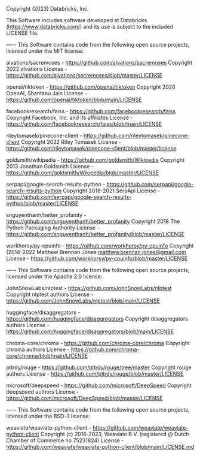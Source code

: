 Copyright (2023) Databricks, Inc.

This Software includes software developed at Databricks (https://www.databricks.com/) and its use is subject to the included LICENSE file.

—-- This Software contains code from the following open source projects, licensed under the MIT license:

alvations/sacremoses - https://github.com/alvations/sacremoses Copyright 2022 alvations License - https://github.com/alvations/sacremoses/blob/master/LICENSE

openai/tiktoken - https://github.com/openai/tiktoken Copyright 2020 OpenAI, Shantanu Jain License - https://github.com/openai/tiktoken/blob/main/LICENSE

facebookresearch/faiss - https://github.com/facebookresearch/faiss Copyright Facebook, Inc. and its affiliates License - https://github.com/facebookresearch/faiss/blob/main/LICENSE

rileytomasek/pinecone-client - https://github.com/rileytomasek/pinecone-client Copyright 2022 Riley Tomasek License - https://github.com/rileytomasek/pinecone-client/blob/master/license

goldsmith/wikipedia - https://github.com/goldsmith/Wikipedia Copyright 2013 Jonathan Goldsmith LIcense - https://github.com/goldsmith/Wikipedia/blob/master/LICENSE

serpapi/google-search-results-python - https://github.com/serpapi/google-search-results-python Copyright 2018-2021 SerpApi License - https://github.com/serpapi/google-search-results-python/blob/master/LICENSE

snguyenthanh/better_profanity - https://github.com/snguyenthanh/better_profanity Copyright 2018 The Python Packaging Authority License - https://github.com/snguyenthanh/better_profanity/blob/master/LICENSE

workhorsy/py-cpuinfo - https://github.com/workhorsy/py-cpuinfo Copyright (2014-2022 Matthew Brennan Jones matthew.brennan.jones@gmail.com License - https://github.com/workhorsy/py-cpuinfo/blob/master/LICENSE

—-- This Software contains code from the following open source projects, licensed under the Apache 2.0 license:

JohnSnowLabs/nlptest - https://github.com/JohnSnowLabs/nlptest Copyright nlptest authors License - https://github.com/JohnSnowLabs/nlptest/blob/main/LICENSE

huggingface/disaggregators - https://github.com/huggingface/disaggregators Copyright disaggregators authors License - https://github.com/huggingface/disaggregators/blob/main/LICENSE

chroma-core/chroma - https://github.com/chroma-core/chroma Copyright chroma authors License - https://github.com/chroma-core/chroma/blob/main/LICENSE

pltrdy/rouge - https://github.com/pltrdy/rouge/tree/master Copyright rouge authors License - https://github.com/pltrdy/rouge/blob/master/LICENSE

microsoft/deepspeed - https://github.com/microsoft/DeepSpeed Copyright deepspeed authors License - https://github.com/microsoft/DeepSpeed/blob/master/LICENSE

—-- This Software contains code from the following open source projects, licensed under the BSD-3 license:

weaviate/weaviate-python-client - https://github.com/weaviate/weaviate-python-client Copyright (c) 2016-2023, Weaviate B.V. (registered @ Dutch Chamber of Commerce no 75231824) License - https://github.com/weaviate/weaviate-python-client/blob/main/LICENSE.md
